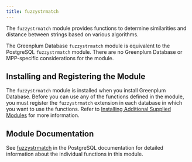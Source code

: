```yaml
---
title: fuzzystrmatch 
---
```


The `fuzzystrmatch` module provides functions to determine similarities and distance between strings based on various algorithms.

The Greenplum Database `fuzzystrmatch` module is equivalent to the PostgreSQL `fuzzystrmatch` module. There are no Greenplum Database or MPP-specific considerations for the module.

## <a id="topic_reg"></a>Installing and Registering the Module 

The `fuzzystrmatch` module is installed when you install Greenplum Database. Before you can use any of the functions defined in the module, you must register the `fuzzystrmatch` extension in each database in which you want to use the functions. Refer to [Installing Additional Supplied Modules](../../install_guide/install_modules.html) for more information.

## <a id="topic_info"></a>Module Documentation 

See [fuzzystrmatch](https://www.postgresql.org/docs/9.4/fuzzystrmatch.html) in the PostgreSQL documentation for detailed information about the individual functions in this module.


